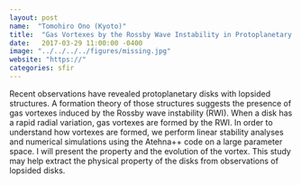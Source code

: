 ```yaml
---
layout: post
name:  "Tomohiro Ono (Kyoto)"
title:  "Gas Vortexes by the Rossby Wave Instability in Protoplanetary Disks"
date:   2017-03-29 11:00:00 -0400
image: "../../../../figures/missing.jpg"
website: "https://"
categories: sfir
---
```


Recent observations have revealed protoplanetary disks with lopsided 
structures. A formation theory of those structures suggests the 
presence of gas vortexes induced by the Rossby wave instability (RWI). 
When a disk has a rapid radial variation, gas vortexes are formed by 
the RWI. In order to understand how vortexes are formed, we perform 
linear stability analyses and numerical simulations using the Atehna++ 
code on a large parameter space. I will present the property and the 
evolution of the vortex. This study may help extract the physical 
property of the disks from observations of lopsided disks.
